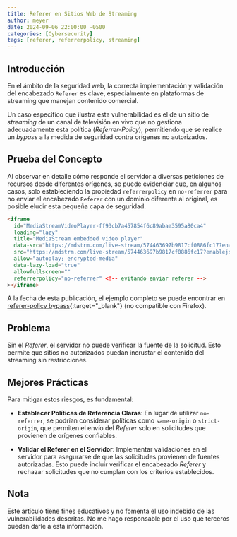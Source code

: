 ```yaml
---
title: Referer en Sitios Web de Streaming
author: meyer
date: 2024-09-06 22:00:00 -0500
categories: [Cybersecurity]
tags: [referer, referrerpolicy, streaming]
---
```


## Introducción

En el ámbito de la seguridad web, la correcta implementación y validación del encabezado `Referer` es clave, especialmente en plataformas de streaming que manejan contenido comercial. 

Un caso específico que ilustra esta vulnerabilidad es el de un sitio de _streaming_ de un canal de televisión en vivo que no gestiona adecuadamente esta política (_Referrer-Policy_), permitiendo que se realice un _bypass_ a la medida de seguridad contra orígenes no autorizados.

## Prueba del Concepto

Al observar en detalle cómo responde el servidor a diversas peticiones de recursos desde diferentes orígenes, se puede evidenciar que, en algunos casos, solo estableciendo la propiedad `referrerpolicy` en `no-referrer` para no enviar el encabezado `Referer` con un dominio diferente al original, es posible eludir esta pequeña capa de seguridad.

```html
<iframe
  id="MediaStreamVideoPlayer-ff93cb7a457854f6c89abae3595a80ca4"
  loading="lazy"
  title="MediaStream embedded video player"
  data-src="https://mdstrm.com/live-stream/574463697b9817cf0886fc17?enablejsapi=1&amp;autoplay=true&amp;muted=1&amp;starttime=0"
  src="https://mdstrm.com/live-stream/574463697b9817cf0886fc17?enablejsapi=1&amp; autoplay=true"
  allow="autoplay; encrypted-media"
  data-lazy-load="true"
  allowfullscreen=""
  referrerpolicy="no-referrer" <!-- evitando enviar referer -->
></iframe>
```

A la fecha de esta publicación, el ejemplo completo se puede encontrar en [referer-policy bypass](https://caracoltv.surge.sh/){:target="\_blank"} (no compatible con Firefox).

## Problema

Sin el _Referer_, el servidor no puede verificar la fuente de la solicitud. Esto permite que sitios no autorizados puedan incrustar el contenido del streaming sin restricciones.

## Mejores Prácticas

Para mitigar estos riesgos, es fundamental:

- **Establecer Políticas de Referencia Claras**: En lugar de utilizar `no-referrer`, se podrían considerar políticas como `same-origin` o `strict-origin`, que permiten el envío del _Referer_ solo en solicitudes que provienen de orígenes confiables.

- **Validar el Referer en el Servidor**: Implementar validaciones en el servidor para asegurarse de que las solicitudes provienen de fuentes autorizadas. Esto puede incluir verificar el encabezado _Referer_ y rechazar solicitudes que no cumplan con los criterios establecidos.

## Nota

Este artículo tiene fines educativos y no fomenta el uso indebido de las vulnerabilidades descritas. No me hago responsable por el uso que terceros puedan darle a esta información.
